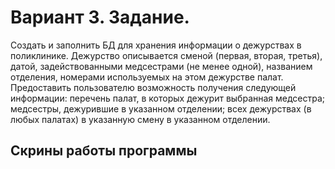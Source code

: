 # Вариант 3. Задание.
Создать и заполнить БД для хранения информации о дежурствах в поликлинике. Дежурство описывается сменой (первая, вторая, третья), датой, задействованными медсестрами (не менее одной), названием отделения, номерами используемых на этом дежурстве палат.
Предоставить пользователю возможность получения следующей информации:
перечень палат, в которых дежурит выбранная медсестра;
медсестры, дежурившие в указанном отделении;
всех дежурствах (в любых палатах) в указанную смену в указанном отделении.
## Скрины работы программы
